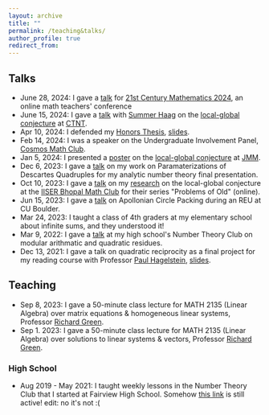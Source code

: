 ```yaml
---
layout: archive
title: ""
permalink: /teaching&talks/
author_profile: true
redirect_from:
---
```


## Talks
 * June 28, 2024: I gave a [talk](/files/TeacherSeminarPres.pdf) for <a href="https://justinlanier.org/21st-century-mathematics-2024/">21st Century Mathematics 2024</a>, an online math teachers' conference 
 * June 15, 2024: I gave a [talk](/files/CTNTPres.pdf) with <a href="https://math.colorado.edu/~suha3163/">Summer Haag</a> on the <a href="https://clydekertzer.com/papers/">local-global conjecture</a> at <a href="https://ctnt-summer.math.uconn.edu/conference-24/">CTNT</a>.
 * Apr 10, 2024: I defended my [Honors Thesis](/files/HonorsThesis.pdf), [slides](/files/HonorsThesisSlides.pdf).
 * Feb 14, 2024: I was a speaker on the Undergraduate Involvement Panel, <a href="https://sites.google.com/colorado.edu/cosmos/home">Cosmos Math Club</a>.
 * Jan 5, 2024: I presented a [poster](/files/Poster.pdf) on the <a href="https://clydekertzer.com/papers/">local-global conjecture</a> at <a href="https://meetings.ams.org/math/jmm2024/meetingapp.cgi/Paper/28472">JMM</a>.
 * Dec 6, 2023: I gave a [talk](/files/Presentation__Apollonian_Circle_Packing___Parameterizations_of_Descartes_Quadrupless.pdf) on my work on Paramaterizations of Descartes Quadruples for my analytic number theory final presentation.
 * Oct 10, 2023: I gave a [talk](/files/Presentation__Apollonian_Circle_Packing___the_Local_Global_Conjecture.pdf) on my <a href="https://clydekertzer.com/papers/">research</a> on the local-global conjecture at the <a href="https://sites.google.com/view/maths-club-iiser-bhopal/">IISER Bhopal Math Club</a> for their series "Problems of Old" (online).
 * Jun 15, 2023: I gave a [talk](/files/PresentationApollonianCirclePacking.pdf) on Apollonian Circle Packing during an REU at CU Boulder.
 * Mar 24, 2023: I taught a class of 4th graders at my elementary school about infinite sums, and they understood it!
 * Mar 9, 2022: I gave a [talk](/files/PresentationQuadraticReciprocity.pdf) at my high school's Number Theory Club on modular arithmatic and quadratic residues.
 * Dec 13, 2021: I gave a talk on quadratic reciprocity as a final project for my reading course with Professor <a href="https://www.baylor.edu/math/index.php?id=54007">Paul Hagelstein</a>, [slides](/files/PresentationQuadraticReciprocity.pdf).


## Teaching
 * Sep 8, 2023: I gave a 50-minute class lecture for MATH 2135 (Linear Algebra) over matrix equations & homogeneous linear systems, Professor <a href="https://math.colorado.edu/~rmg/">Richard Green</a>. 
 * Sep 1. 2023: I gave a 50-minute class lecture for MATH 2135 (Linear Algebra) over solutions to linear systems & vectors, Professor <a href="https://math.colorado.edu/~rmg/">Richard Green</a>.


### High School
 * Aug 2019 - May 2021: I taught weekly lessons in the Number Theory Club that I started at Fairview High School. Somehow <a href="https://fah.bvsd.org/clubs-activities/number-theory-club">this link</a> is still active! edit: no it's not :(
